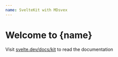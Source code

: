 ```yaml
---
name: SvelteKit with MDsvex
---
```


# Welcome to {name}

Visit [svelte.dev/docs/kit](https://svelte.dev/docs/kit) to read the documentation

